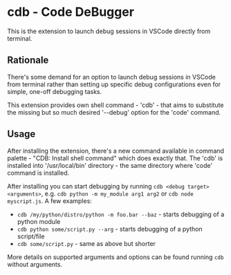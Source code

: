 # cdb - Code DeBugger

This is the extension to launch debug sessions in VSCode directly from terminal.

## Rationale

There's some demand for an option to launch debug sessions in VSCode from terminal
rather than setting up specific debug configurations even for simple, one-off
debugging tasks.

This extension provides own shell command - 'cdb' - that aims to substitute the
missing but so much desired '--debug' option for the 'code' command.

## Usage

After installing the extension, there's a new command available in command
palette - "CDB: Install shell command" which does exactly that. The 'cdb' is
installed into '/usr/local/bin' directory - the same directory where 'code'
command is installed.

After installing you can start debugging by running `cdb <debug target> <arguments>`,
e.g. `cdb python -m my_module arg1 arg2` or `cdb node myscript.js`. A few examples:

- `cdb /my/python/distro/python -m foo.bar --baz` - starts debugging of a python module
- `cdb python some/script.py --arg` - starts debugging of a python script/file
- `cdb some/script.py` - same as above but shorter

More details on supported arguments and options can be found running `cdb` without arguments.
